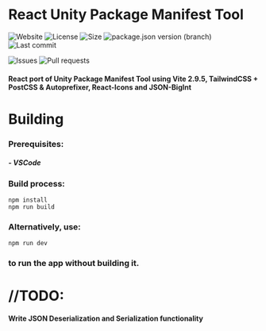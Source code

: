 # React Unity Package Manifest Tool
![Website](https://img.shields.io/website?down_color=red&down_message=offline&style=plastic&up_color=green&up_message=online&url=https%3A%2F%2Funity-package-manifest-tool.vercel.app) ![License](https://img.shields.io/github/license/ParkingLotGames/React-Unity-Package-Manifest-Tool?style=plastic) ![Size](https://img.shields.io/github/repo-size/ParkingLotGames/React-Unity-Package-Manifest-Tool?style=plastic) ![package.json version (branch)](https://img.shields.io/github/package-json/v/ParkingLotGames/React-Unity-Package-Manifest-Tool/main?style=plastic) ![Last commit](https://img.shields.io/github/last-commit/ParkingLotGames/React-Unity-Package-Manifest-Tool?style=plastic)

![Issues](https://img.shields.io/github/issues-raw/ParkingLotGames/React-Unity-Package-Manifest-Tool?style=plastic) ![Pull requests](https://img.shields.io/github/issues-pr-raw/ParkingLotGames/React-Unity-Package-Manifest-Tool?style=plastic)

#### React port of Unity Package Manifest Tool using Vite 2.9.5, TailwindCSS + PostCSS & Autoprefixer, React-Icons and JSON-BigInt

# Building

### Prerequisites:

##### - VSCode

### Build process:
```
npm install
npm run build
```
### Alternatively, use:
```
npm run dev
```
### to run the app without building it.

# //TODO:

#### Write JSON Deserialization and Serialization functionality

